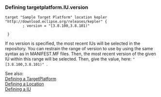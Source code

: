 ### <a name="Defining-targetplatform.IU.version"></a>Defining targetplatform.IU.version

```
target "Sample Target Platform" location kepler "http://download.eclipse.org/releases/kepler" {
 		; version = "[3.8.100,3.8.101)" 

 }

```
If no version is specified, the most recent IUs will be selected in the repository. You can restrain the range of version to use by using the same syntax as in MANIFEST.MF files. Then, the most recent version of the given IU within this range will be selected. Then, give the value, here: `"[3.8.100,3.8.101)" `.


See also:<br/>
[Defining a TargetPlatform](Defining-a-TargetPlatform)<br/>
[Defining a Location](Defining-a-Location)<br/>
[Defining a IU](Defining-a-IU)
